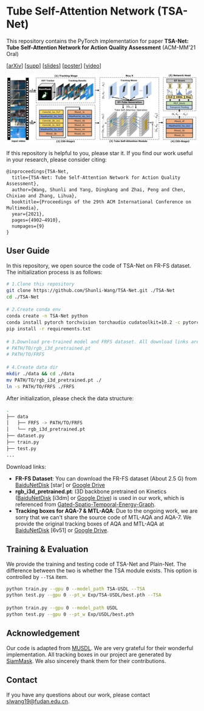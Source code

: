 # Tube Self-Attention Network (TSA-Net)
This repository contains the PyTorch implementation for paper __TSA-Net: Tube Self-Attention Network for Action Quality Assessment__ (ACM-MM'21 Oral) 

\[[arXiv](https://arxiv.org/abs/2201.03746)\]
\[[supp](https://drive.google.com/file/d/1JeAgMqOwnoxStbmAd6sQLg9SCrrSxRkZ/view?usp=sharing)\]
\[[slides](https://drive.google.com/file/d/1l5mgKpINXCwxKR5jwgjCtNlFC2tsbRZ_/view?usp=sharing)\]
\[[poster](https://drive.google.com/file/d/1DVWinfSI4OQwHwXpDTqOk4cWR7Pa5g7n/view?usp=sharing)\]
\[[video](https://youtu.be/WdAVw1r-fno)\]

<img src="https://github.com/Shunli-Wang/TSA-Net/blob/main/fig/TSA-Net.jpg"/>

If this repository is helpful to you, please star it. If you find our work useful in your research, please consider citing:
```
@inproceedings{TSA-Net,
  title={TSA-Net: Tube Self-Attention Network for Action Quality Assessment},
  author={Wang, Shunli and Yang, Dingkang and Zhai, Peng and Chen, Chixiao and Zhang, Lihua},
  booktitle={Proceedings of the 29th ACM International Conference on Multimedia},
  year={2021},
  pages={4902–4910},
  numpages={9}
}
```

## User Guide
In this repository, we open source the code of TSA-Net on FR-FS dataset. The initialization process is as follows:
```bash
# 1.Clone this repository
git clone https://github.com/Shunli-Wang/TSA-Net.git ./TSA-Net
cd ./TSA-Net

# 2.Create conda env
conda create -n TSA-Net python
conda install pytorch torchvision torchaudio cudatoolkit=10.2 -c pytorch
pip install -r requirements.txt

# 3.Download pre-trained model and FRFS dataset. All download links are listed as follow.
# PATH/TO/rgb_i3d_pretrained.pt 
# PATH/TO/FRFS 

# 4.Create data dir
mkdir ./data && cd ./data
mv PATH/TO/rgb_i3d_pretrained.pt ./
ln -s PATH/TO/FRFS ./FRFS
```
After initialization, please check the data structure:
```bash
.
├── data
│   ├── FRFS -> PATH/TO/FRFS
│   └── rgb_i3d_pretrained.pt
├── dataset.py
├── train.py
├── test.py
...
```
Download links:
- __FR-FS Dataset__: You can download the FR-FS dataset (About 2.5 G) from [BaiduNetDisk](https://pan.baidu.com/s/1Nkl6FlM2PcvbofegNjCIGA) \[star\] or [Google Drive](https://drive.google.com/file/d/1wmMUtMx5eqOFMa8vtM_pA6S9Psxwq3_l/view?usp=sharing)
- __rgb_i3d_pretrained.pt__: I3D backbone pretrained on Kinetics ([BaiduNetDisk](https://pan.baidu.com/s/1L1MqzlTDFtbOKLYm1b1GpQ ) \[i3dm\] or [Google Drive](https://drive.google.com/file/d/1M_4hN-beZpa-eiYCvIE7hsORjF18LEYU)) is used in our work, which is referenced from [Gated-Spatio-Temporal-Energy-Graph](https://github.com/yaohungt/Gated-Spatio-Temporal-Energy-Graph).
- __Tracking boxes for AQA-7 & MTL-AQA__: Due to the ongoing work, we are sorry that we can't share the source code of MTL-AQA and AQA-7. We provide the original tracking boxes of AQA and MTL-AQA at [BaiduNetDisk](https://pan.baidu.com/s/17dp0BgrlggS0z0qEzRjeUg) [6v51] or [Google Drive](https://drive.google.com/file/d/1owqR9kpjBCuEAQHahXhYWmE0-0MXCfQX/view?usp=sharing).

## Training & Evaluation
We provide the training and testing code of TSA-Net and Plain-Net. The difference between the two is whether the TSA module exists. This option is controlled by ```--TSA``` item.
```bash
python train.py --gpu 0 --model_path TSA-USDL --TSA
python test.py --gpu 0 --pt_w Exp/TSA-USDL/best.pth --TSA

python train.py --gpu 0 --model_path USDL
python test.py --gpu 0 --pt_w Exp/USDL/best.pth
```

## Acknowledgement
Our code is adapted from [MUSDL](https://github.com/nzl-thu/MUSDL). We are very grateful for their wonderful implementation. All tracking boxes in our project are generated by [SiamMask](https://github.com/foolwood/SiamMask). We also sincerely thank them for their contributions.

## Contact
If you have any questions about our work, please contact <slwang19@fudan.edu.cn>.

